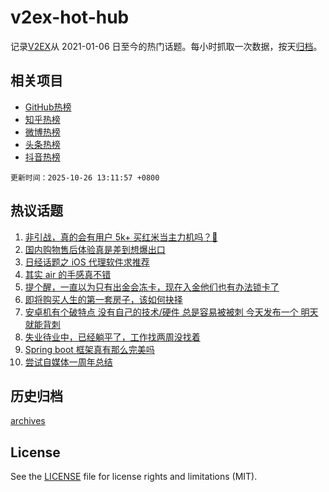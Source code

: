 # v2ex-hot-hub

 记录[V2EX](https://www.v2ex.com/)从 2021-01-06 日至今的热门话题。每小时抓取一次数据，按天[归档](archives)。
 
 ## 相关项目

- [GitHub热榜](https://github.com/lonnyzhang423/github-hot-hub)
- [知乎热榜](https://github.com/lonnyzhang423/zhihu-hot-hub)
- [微博热榜](https://github.com/lonnyzhang423/weibo-hot-hub)
- [头条热榜](https://github.com/lonnyzhang423/toutiao-hot-hub)
- [抖音热榜](https://github.com/lonnyzhang423/douyin-hot-hub)


 `更新时间：2025-10-26 13:11:57 +0800`

## 热议话题

1. [非引战，真的会有用户 5k+ 买红米当主力机吗？🥺](https://www.v2ex.com/t/1168361)
1. [国内购物售后体验真是差到想爆出口](https://www.v2ex.com/t/1168390)
1. [日经话题之 iOS 代理软件求推荐](https://www.v2ex.com/t/1168330)
1. [其实 air 的手感真不错](https://www.v2ex.com/t/1168320)
1. [提个醒，一直以为只有出金会冻卡，现在入金他们也有办法锁卡了](https://www.v2ex.com/t/1168381)
1. [即将购买人生的第一套房子，该如何抉择](https://www.v2ex.com/t/1168356)
1. [安卓机有个破特点 没有自己的技术/硬件 总是容易被被刺 今天发布一个 明天就能背刺](https://www.v2ex.com/t/1168307)
1. [失业待业中，已经躺平了，工作找两周没找着](https://www.v2ex.com/t/1168325)
1. [Spring boot 框架真有那么完美吗](https://www.v2ex.com/t/1168385)
1. [尝试自媒体一周年总结](https://www.v2ex.com/t/1168333)

## 历史归档

[archives](archives)

## License

See the [LICENSE](LICENSE) file for license rights and limitations (MIT).
